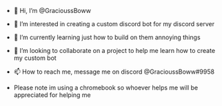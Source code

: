 - 👋 Hi, I’m @GracioussBoww
- 👀 I’m interested in creating a custom discord bot for my discord server
- 🌱 I’m currently learning just how to build on them annoying things 
- 💞️ I’m looking to collaborate on a project to help me learn how to create my custom bot 
- 📫 How to reach me, message me on discord @GracioussBoww#9958

- Please note im using a chromebook so whoever helps me will be appreciated for helping me 

<!---
GracioussBoww/GracioussBoww is a ✨ special ✨ repository because its `README.md` (this file) appears on your GitHub profile.
You can click the Preview link to take a look at your changes.
--->
